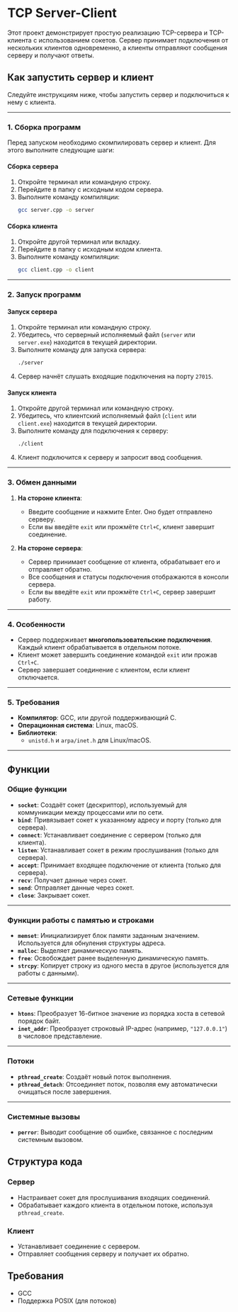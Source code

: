 # TCP Server-Client

Этот проект демонстрирует простую реализацию TCP-сервера и TCP-клиента с использованием сокетов. Сервер принимает подключения от нескольких клиентов одновременно, а клиенты отправляют сообщения серверу и получают ответы.

## Как запустить сервер и клиент

Следуйте инструкциям ниже, чтобы запустить сервер и подключиться к нему с клиента.

---

### 1. Сборка программ

Перед запуском необходимо скомпилировать сервер и клиент. Для этого выполните следующие шаги:

#### Сборка сервера
1. Откройте терминал или командную строку.
2. Перейдите в папку с исходным кодом сервера.
3. Выполните команду компиляции:
   ```bash
   gcc server.cpp -o server
   ```

#### Сборка клиента
1. Откройте другой терминал или вкладку.
2. Перейдите в папку с исходным кодом клиента.
3. Выполните команду компиляции:
   ```bash
   gcc client.cpp -o client
   ```

---

### 2. Запуск программ

#### Запуск сервера
1. Откройте терминал или командную строку.
2. Убедитесь, что серверный исполняемый файл (`server` или `server.exe`) находится в текущей директории.
3. Выполните команду для запуска сервера:
   ```bash
   ./server
   ```
4. Сервер начнёт слушать входящие подключения на порту `27015`.

#### Запуск клиента
1. Откройте другой терминал или командную строку.
2. Убедитесь, что клиентский исполняемый файл (`client` или `client.exe`) находится в текущей директории.
3. Выполните команду для подключения к серверу:
   ```bash
   ./client
   ```
4. Клиент подключится к серверу и запросит ввод сообщения.

---

### 3. Обмен данными

1. **На стороне клиента**:
   - Введите сообщение и нажмите Enter. Оно будет отправлено серверу.
   - Если вы введёте `exit` или прожмёте `Ctrl+C`, клиент завершит соединение.
   
2. **На стороне сервера**:
   - Сервер принимает сообщение от клиента, обрабатывает его и отправляет обратно.
   - Все сообщения и статусы подключения отображаются в консоли сервера.
   - Если вы введёте `exit` или прожмёте `Ctrl+C`, сервер завершит работу.


---

### 4. Особенности

- Сервер поддерживает **многопользовательские подключения**. Каждый клиент обрабатывается в отдельном потоке.
- Клиент может завершить соединение командой `exit` или прожав `Ctrl+C`.
- Сервер завершает соединение с клиентом, если клиент отключается.

---

### 5. Требования

- **Компилятор**: GCC, или другой поддерживающий C.
- **Операционная система**: Linux, macOS.
- **Библиотеки**:
  - `unistd.h` и `arpa/inet.h` для Linux/macOS.

---

## Функции

### Общие функции
- **`socket`**: Создаёт сокет (дескриптор), используемый для коммуникации между процессами или по сети.
- **`bind`**: Привязывает сокет к указанному адресу и порту (только для сервера).
- **`connect`**: Устанавливает соединение с сервером (только для клиента).
- **`listen`**: Устанавливает сокет в режим прослушивания (только для сервера).
- **`accept`**: Принимает входящее подключение от клиента (только для сервера).
- **`recv`**: Получает данные через сокет.
- **`send`**: Отправляет данные через сокет.
- **`close`**: Закрывает сокет.

---

### Функции работы с памятью и строками
- **`memset`**: Инициализирует блок памяти заданным значением. Используется для обнуления структуры адреса.
- **`malloc`**: Выделяет динамическую память.
- **`free`**: Освобождает ранее выделенную динамическую память.
- **`strcpy`**: Копирует строку из одного места в другое (используется для работы с данными).

---

### Сетевые функции
- **`htons`**: Преобразует 16-битное значение из порядка хоста в сетевой порядок байт.
- **`inet_addr`**: Преобразует строковый IP-адрес (например, `"127.0.0.1"`) в числовое представление.

---

### Потоки
- **`pthread_create`**: Создаёт новый поток выполнения.
- **`pthread_detach`**: Отсоединяет поток, позволяя ему автоматически очищаться после завершения.

---

### Системные вызовы
- **`perror`**: Выводит сообщение об ошибке, связанное с последним системным вызовом.

## Структура кода
### Сервер
- Настраивает сокет для прослушивания входящих соединений.
- Обрабатывает каждого клиента в отдельном потоке, используя `pthread_create`.

### Клиент
- Устанавливает соединение с сервером.
- Отправляет сообщения серверу и получает их обратно.

## Требования
- GCC
- Поддержка POSIX (для потоков)

